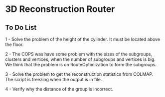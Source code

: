 # 3D Reconstruction Router

## To Do List
1 - Solve the problem of the height of the cylinder.  It must be located above the floor.

2 - The COPS was have some problem with the sizes of the subgroups, clusters and vertices, when the number of subgroups and vertices is big. We think that the problem is on RouteOptimization to form the subgroups.

3 - Solve the problem to get the reconstruction statistics from COLMAP. The script is freezing when the output is in file.

4 - Verify why the distance of the group is incorrect.
